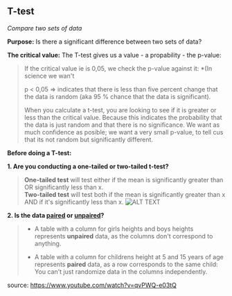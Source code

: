 

## T-test

*Compare two sets of data*
	
 **Purpose:** Is there a significant difference between two sets of data?  
 
 **The critical value:** The T-test gives us a value - a propability - the p-value:
	
  > If the critical value ie is 0,05, we check the p-value against it:  *(In science we wan't 
  > 
  > p < 0,05 => indicates that there is less than five percent change that the data is random (aka 95 % chance that the data is significant).
  >
  >  When you calculate a t-test, you are looking to see if it is greater or less than the critical value. Because this indicates the probability that the data is just random and that there is no significance. We want as much confidence  as posible; we want a very small p-value, to tell cus that its not random but significantly different.
		

**Before doing a T-test:**

**1. Are you conducting a one-tailed or two-tailed t-test?**

> 	**One-tailed test** will test either if the mean is significantly greater than OR significantly less than x.\
> 	**Two-tailed test** will test both if the mean is significantly greater than x AND if it's significantly less than x. 
> 	![ALT TEXT](http://www.fao.org/3/X6831E/X6831E120.gif)


**2. Is the data <ins>paired</ins> or <ins>unpaired</ins>?**

>	- A table with a column for girls heights and boys heights represents **unpaired** data, as the columns don't correspond to anything.
>	
>	- A table with a column for childrens height at 5 and 15 years of age represents **paired** data, as a row corresponds to the same child: You can't just randomize data in the columns independently.


source: https://www.youtube.com/watch?v=qvPWQ-e03tQ
